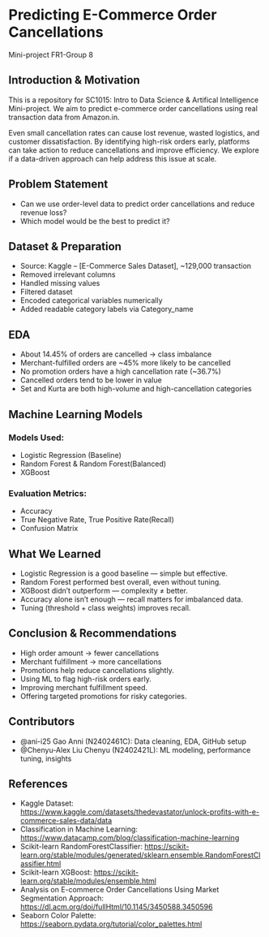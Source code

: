 # Predicting E-Commerce Order Cancellations
Mini-project FR1-Group 8

## Introduction & Motivation
This is a repository for SC1015: Intro to Data Science & Artifical Intelligence Mini-project. We aim to predict e-commerce order cancellations using real transaction data from Amazon.in.

Even small cancellation rates can cause lost revenue, wasted logistics, and customer dissatisfaction.
By identifying high-risk orders early, platforms can take action to reduce cancellations and improve efficiency. We explore if a data-driven approach can help address this issue at scale.

## Problem Statement
- Can we use order-level data to predict order cancellations and reduce revenue loss?
- Which model would be the best to predict it?

## Dataset & Preparation
- Source: Kaggle – [E-Commerce Sales Dataset],  ~129,000 transaction
- Removed irrelevant columns
- Handled missing values
- Filtered dataset
- Encoded categorical variables numerically
- Added readable category labels via Category_name

## EDA
- About 14.45% of orders are cancelled → class imbalance
- Merchant-fulfilled orders are ~45% more likely to be cancelled
- No promotion orders have a high cancellation rate (~36.7%)
- Cancelled orders tend to be lower in value
- Set and Kurta are both high-volume and high-cancellation categories

## Machine Learning Models
### Models Used:
- Logistic Regression (Baseline)
- Random Forest & Random Forest(Balanced)
- XGBoost

### Evaluation Metrics:
- Accuracy
- True Negative Rate, True Positive Rate(Recall)
- Confusion Matrix

## What We Learned
- Logistic Regression is a good baseline — simple but effective.
- Random Forest performed best overall, even without tuning.
- XGBoost didn’t outperform — complexity ≠ better.
- Accuracy alone isn’t enough — recall matters for imbalanced data.
- Tuning (threshold + class weights) improves recall.

## Conclusion & Recommendations
- High order amount → fewer cancellations
- Merchant fulfillment → more cancellations
- Promotions help reduce cancellations slightly.
- Using ML to flag high-risk orders early.
- Improving merchant fulfillment speed.
- Offering targeted promotions for risky categories.

## Contributors
- @ani-i25 Gao Anni (N2402461C): Data cleaning, EDA, GitHub setup
- @Chenyu-Alex Liu Chenyu (N2402421L): ML modeling, performance tuning, insights

## References
- Kaggle Dataset: https://www.kaggle.com/datasets/thedevastator/unlock-profits-with-e-commerce-sales-data/data
- Classification in Machine Learning: https://www.datacamp.com/blog/classification-machine-learning
- Scikit-learn RandomForestClassifier: https://scikit-learn.org/stable/modules/generated/sklearn.ensemble.RandomForestClassifier.html
- Scikit-learn XGBoost: https://scikit-learn.org/stable/modules/ensemble.html
- Analysis on E-commerce Order Cancellations Using Market Segmentation Approach: https://dl.acm.org/doi/fullHtml/10.1145/3450588.3450596
- Seaborn Color Palette: https://seaborn.pydata.org/tutorial/color_palettes.html
